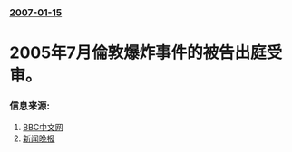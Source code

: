 ### [2007-01-15](/news/2007/01/15/index.md)

##### 
# 2005年7月倫敦爆炸事件的被告出庭受审。




### 信息来源:

1. [BBC中文网](http://news.bbc.co.uk/chinese/simp/hi/newsid_6260000/newsid_6262300/6262395.stm)
2. [新闻晚报](http://news.xinhuanet.com/world/2007-01/16/content_5612555.htm)
